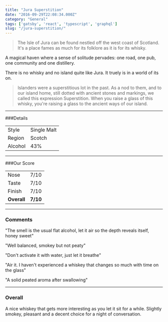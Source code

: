 ```yaml
---
title: "Jura Superstition"
date: "2016-09-29T22:08:34.000Z"
category: "General"
tags: ['gatsby', 'react', 'typescript', 'graphql']
slug: "/jura-superstition/"
---
```

> The Isle of Jura can be found nestled off the west coast of Scotland. It's a place fames as much for its folklore as it is for its whisky. 
 
<!--preview-->
A magical haven where a sense of solitude pervades: one road, one pub, one community and one distillery.

There is no whisky and no island quite like Jura. It truely is in a world of its on. 

> Islanders were a superstitious lot in the past. As a nod to them, and to our island home, still dotted with ancient stones and markings, we called this expression Superstition. When you raise a glass of this whisky, you're raising a glass to the ancient ways of our island.


---

###Details
<table>  
<tr>  
<td class="grey">Style</td><td>Single Malt</td>  
</tr>  
<tr>  
<td class="grey">Region</td><td>Scotch</td>  
</tr>  
<tr>  
<td class="grey">Alcohol</td><td>43%</td>  
</tr>  
</table>


---

###Our Score
<table class="score-table">  
<tr>  
<td class="grey">Nose</td><td>7/10</td>  
</tr>  
<tr>  
<td class="grey">Taste</td><td>7/10</td>  
</tr>  
<tr>  
<td class="grey">Finish</td><td>7/10</td>  
</tr>  
<tr>  
<td class="grey"><strong>Overall</strong></td><td><strong>7/10</strong></td>  
</tr>  
</table>

---

### Comments
"The smell is the usual flat alcohol, let it air so the depth reveals itself, honey sweet"

"Well balanced, smokey but not peaty"

"Don't activate it with water, just let it breathe"

"Air it. I haven't experienced a whiskey that changes so much with time on the glass"

"A solid peated aroma after swallowing" 

---

### Overall

A nice whiskey that gets more interesting as you let it sit for a while. Slightly smokey, pleasant and a decent choice for a night of conversation.

 <script type="application/ld+json">
        {
        "@context": "http://schema.org/",
        "@type": "Product",
        "name": "Jura Superstition",
        "image": "http://whiskeynerds.com/content/images/2016/09/Slack-for-iOS-Upload-5.jpg",
        "description": "A nice whiskey that gets more interesting as you let it sit for a while. Slightly smokey, pleasant and a decent choice for a night of conversation.",
        "brand": {
            "@type": "Thing",
            "name": "Jura"
        },
        "aggregateRating": {
            "@type": "AggregateRating",
            "ratingValue": "3.5",
            "reviewCount": "10"
        }
        }
    </script>
    